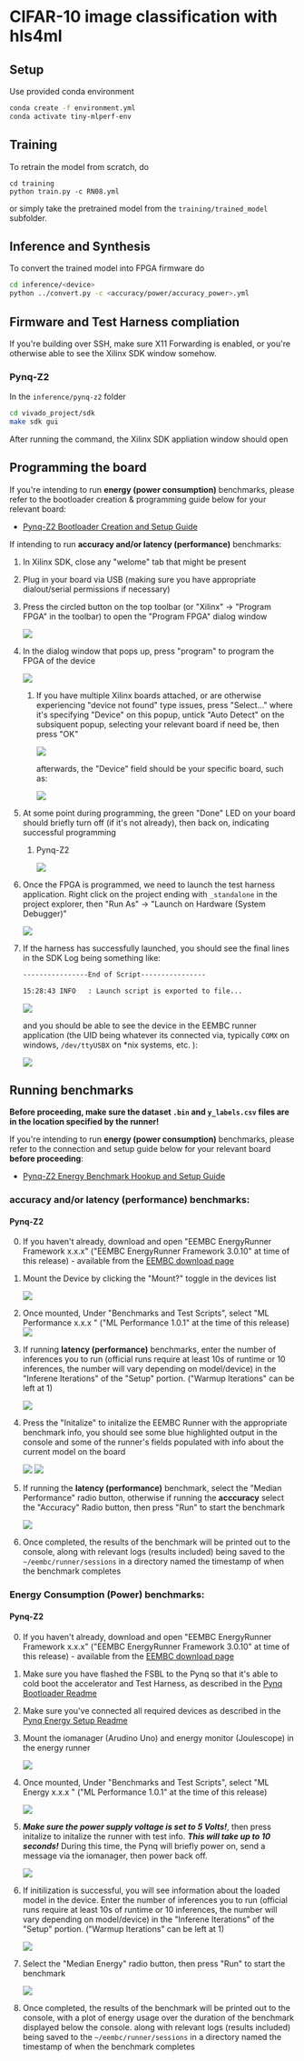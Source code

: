 # CIFAR-10 image classification with hls4ml

## Setup

Use provided conda environment

```bash
conda create -f environment.yml
conda activate tiny-mlperf-env
```

## Training

To retrain the model from scratch, do
```
cd training
python train.py -c RN08.yml
```
or simply take the pretrained model from the `training/trained_model` subfolder.

## Inference and Synthesis

To convert the trained model into FPGA firmware do
```bash
cd inference/<device>
python ../convert.py -c <accuracy/power/accuracy_power>.yml
```

## Firmware and Test Harness compliation
If you're building over SSH, make sure X11 Forwarding is enabled, or you're otherwise able to see the Xilinx SDK window somehow. 

### Pynq-Z2
In the `inference/pynq-z2` folder
```bash
cd vivado_project/sdk
make sdk gui
```

After running the command, the Xilinx SDK appliation window should open

## Programming the board

If you're intending to run **energy (power consumption)** benchmarks, please refer to the bootloader creation & programming guide below for your relevant board: 

- [Pynq-Z2 Bootloader Creation and Setup Guide](pynq_bootloader.md)


If intending to run **accuracy and/or latency (performance)** benchmarks:

1. In Xilinx SDK, close any "welome" tab that might be present
2. Plug in your board via USB (making sure you have appropriate dialout/serial permissions if necessary)
3. Press the circled button on the top toolbar (or "Xilinx" -> "Program FPGA" in the toolbar) to open the "Program FPGA" dialog window

	![](img/program_fpga1.png)

3. In the dialog window that pops up, press "program" to program the FPGA of the device 

	![](img/program_fpga2.png)
	
	1. If you have multiple Xilinx boards attached, or are otherwise experiencing "device not found" type issues, press "Select..." where it's specifying "Device" on this popup, untick "Auto Detect" on the subsiquent popup, selecting your relevant board if need be, then press "OK"

		![](img/program_fpga2a.png)
		
	
		afterwards, the "Device" field should be your specific board, such as:

		![](img/program_fpga2b.png)

4. At some point during programming, the green "Done" LED on your board should briefly turn off (if it's not already), then back on, indicating successful programming 
	1. Pynq-Z2

		![](img/pynq_done.jpg)


5. Once the FPGA is programmed, we need to launch the test harness application. Right click on the project ending with `_standalone` in the project explorer, then "Run As" -> "Launch on Hardware (System Debugger)"

	![](img/launch_harness1.png)

6.  If the harness has successfully launched, you should see the final lines in the SDK Log being something like:

	```txt
	----------------End of Script----------------

	15:28:43 INFO	: Launch script is exported to file...
	```



	![](img/launch_harness2.png)


	and you should be able to see the device in the EEMBC runner application (the UID being whatever its connected via, typically  `COMX` on windows, `/dev/ttyUSBX` on \*nix systems, etc.  ):

	![](img/launch_harness3.png)




## Running benchmarks
**Before proceeding, make sure the dataset `.bin`  and `y_labels.csv` files are in the location specified by the runner!**


If you're intending to run **energy (power consumption)** benchmarks, please refer to the connection and setup guide below for your relevant board **before proceeding**:

- [Pynq-Z2 Energy Benchmark Hookup and Setup Guide](pynq_energy_setup.md)

### **accuracy and/or latency (performance)** benchmarks:

#### Pynq-Z2
0. If you haven't already, download and open "EEMBC EnergyRunner Framework x.x.x" ("EEMBC EnergyRunner Framework 3.0.10" at time of this release) - available from the [EEMBC download page](https://www.eembc.org/energyrunner/mlperftiny/)
1. Mount the Device by clicking the "Mount?" toggle in the devices list

	![](img/mount_dut1a.png)

2. Once mounted, Under "Benchmarks and Test Scripts", select "ML Performance x.x.x " ("ML Performance 1.0.1" at the time of this release)
	![](img/mount_device2.png)
3. If running **latency (performance)** benchmarks, enter the number of inferences you to run (official runs require at least 10s of runtime or 10 inferences, the number will vary depending on model/device) in the "Inferene Iterations" of the "Setup" portion. ("Warmup Iterations" can be left at 1)

	![](img/setup_test1.png)

4. Press the "Initalize" to initalize the EEMBC Runner with the appropriate benchmark info, you should see some blue highlighted output in the console and some of the runner's fields populated with info about the current model on the board

	![](img/init_runner2.png)
	![](img/init_runner1.png)

5. If running the **latency (performance)** benchmark, select the "Median Performance" radio button, otherwise if running the **acccuracy**  select the "Accuracy" Radio button, then press "Run" to start the benchmark

	![](img/test_selection.png)

6. Once completed, the results of the benchmark will be printed out to the console, along with relevant logs (results included) being saved to the `~/eembc/runner/sessions` in a directory named the timestamp of when the benchmark completes

### **Energy Consumption (Power)** benchmarks:

#### Pynq-Z2
0. If you haven't already, download and open "EEMBC EnergyRunner Framework x.x.x" ("EEMBC EnergyRunner Framework 3.0.10" at time of this release) - available from the [EEMBC download page](https://www.eembc.org/energyrunner/mlperftiny/)
1. Make sure you have flashed the FSBL to the Pynq so that it's able to cold boot the accelerator and Test Harness, as described in the [Pynq Bootloader Readme](pynq_bootloader.md)
2. Make sure you've connected all required devices as described in the [Pynq Energy Setup Readme](pynq_energy_setup.md)
1. Mount the iomanager (Arudino Uno) and energy monitor (Joulescope) in the energy runner

	![](img/run_power1.png)

2. Once mounted, Under "Benchmarks and Test Scripts", select "ML Energy x.x.x " ("ML Performance 1.0.1" at the time of this release)

	![](img/run_power2.png)
	
3. **_Make sure the power supply voltage is set to 5 Volts!_**, then press initalize to initalize the runner with test info. _**This will take up to 10 seconds!**_ During this time, the Pynq will briefly power on, send a message via the iomanager, then power back off. 

	![](img/run_power_init.png)

5. If initilization is successful, you will see information about the loaded model in the device. Enter the number of inferences you to run (official runs require at least 10s of runtime or 10 inferences, the number will vary depending on model/device) in the "Inferene Iterations" of the "Setup" portion. ("Warmup Iterations" can be left at 1)

	![](img/run_power3.png)

6. Select the "Median Energy" radio button, then press "Run" to start the benchmark

	![](img/run_power4.png)

6. Once completed, the results of the benchmark will be printed out to the console, with a plot of energy usage over the duration of the benchmark displayed below the console.  along with relevant logs (results included) being saved to the `~/eembc/runner/sessions` in a directory named the timestamp of when the benchmark completes

